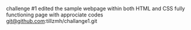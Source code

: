 challenge #1
edited the sample webpage within both HTML and CSS
fully functioning page with approciate codes
git@github.com:tillzmh/challange1.git
